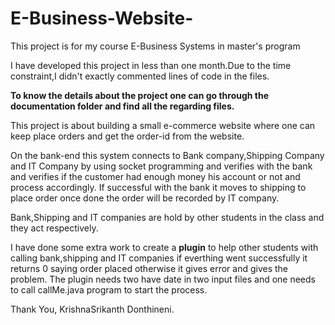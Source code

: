 # E-Business-Website-
This project is for my course E-Business Systems in master's program


I have developed this project in less than one month.Due to the time constraint,I didn't exactly commented lines of code in the files.

**To know the details about the project one can go through the documentation folder and find all the regarding files.**

This project is about building a small e-commerce website where one can keep place orders and get the order-id from the website.

On the bank-end this system connects to Bank company,Shipping Company and IT Company by using socket programming and verifies with the bank and verifies if the customer had enough money his account or not and process accordingly.
If successful with the bank it moves to shipping to place order once done the order will be recorded by IT company.

Bank,Shipping and IT companies are hold by other students in the class and they act respectively.

I have done some extra work to create a **plugin** to help other students with calling bank,shipping and IT companies if everthing went successfully it returns 0 saying order placed otherwise it gives error and gives the problem.
The plugin needs two have date in two input files and one needs to call callMe.java program to start the process.


Thank You,
KrishnaSrikanth Donthineni.
